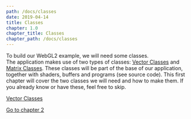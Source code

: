 ```yaml
---
path: /docs/classes
date: 2019-04-14
title: Classes
chapter: 1.0
chapter_title: Classes
chapter_path: /docs/classes
---
```


To build our WebGL2 example, we will need some classes.  
The application makes use of two types of classes: [Vector Classes](/docs/classes/vector-classes) and [Matrix Classes](/docs/classes/matrix-classes). These classes will be part of the base of our application, together with shaders, buffers and programs (see source code). This first chapter will cover the two classes we will need and how to make them. If you already know or have these, feel free to skip.  
  
[Vector Classes](/docs/classes/vector-classes)  
  
[Go to chapter 2](/docs/examples)